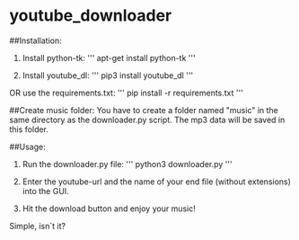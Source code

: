 # youtube_downloader

##Installation:

1. Install python-tk:
'''
apt-get install python-tk
'''

2. Install youtube_dl:
'''
pip3 install youtube_dl
'''

OR use the requirements.txt:
'''
pip install -r requirements.txt
'''

##Create music folder:
You have to create a folder named "music" in the same directory as the downloader.py script. The mp3 data will be saved in this folder.

##Usage:
1. Run the downloader.py file:
'''
python3 downloader.py
'''

2. Enter the youtube-url and the name of your end file (without extensions) into the GUI.

3. Hit the download button and enjoy your music!

Simple, isn`t it?
